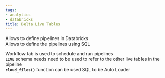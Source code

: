 ```yaml
---
tags:
- analytics
- databricks
title: Delta Live Tables
---
```


Allows to define pipelines in Databricks  
Allows to define the pipelines using SQL 

Workflow tab is used to schedule and run pipelines  
**`LIVE`** schema needs need to be used to refer to the other live tables in the pipeline  
**`cloud_files()`** function can be used SQL to be Auto Loader